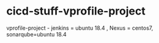 # cicd-stuff-vprofile-project
vprofile-project - jenkins = ubuntu 18.4 , Nexus = centos7, sonarqube=ubuntu 18.4
